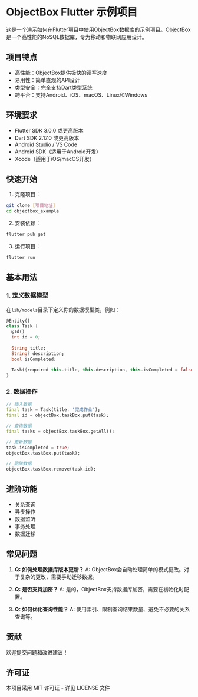 # ObjectBox Flutter 示例项目

这是一个演示如何在Flutter项目中使用ObjectBox数据库的示例项目。ObjectBox是一个高性能的NoSQL数据库，专为移动和物联网应用设计。

## 项目特点

- 高性能：ObjectBox提供极快的读写速度
- 易用性：简单直观的API设计
- 类型安全：完全支持Dart类型系统
- 跨平台：支持Android、iOS、macOS、Linux和Windows

## 环境要求

- Flutter SDK 3.0.0 或更高版本
- Dart SDK 2.17.0 或更高版本
- Android Studio / VS Code
- Android SDK（适用于Android开发）
- Xcode（适用于iOS/macOS开发）

## 快速开始

1. 克隆项目：
```bash
git clone [项目地址]
cd objectbox_example
```

2. 安装依赖：
```bash
flutter pub get
```

3. 运行项目：
```bash
flutter run
```

## 基本用法

### 1. 定义数据模型

在`lib/models`目录下定义你的数据模型类，例如：

```dart
@Entity()
class Task {
  @Id()
  int id = 0;
  
  String title;
  String? description;
  bool isCompleted;
  
  Task({required this.title, this.description, this.isCompleted = false});
}
```

### 2. 数据操作

```dart
// 插入数据
final task = Task(title: '完成作业');
final id = objectBox.taskBox.put(task);

// 查询数据
final tasks = objectBox.taskBox.getAll();

// 更新数据
task.isCompleted = true;
objectBox.taskBox.put(task);

// 删除数据
objectBox.taskBox.remove(task.id);
```

## 进阶功能

- 关系查询
- 异步操作
- 数据监听
- 事务处理
- 数据迁移

## 常见问题

1. **Q: 如何处理数据库版本更新？**
   A: ObjectBox会自动处理简单的模式更改。对于复杂的更改，需要手动迁移数据。

2. **Q: 是否支持加密？**
   A: 是的，ObjectBox支持数据库加密，需要在初始化时配置。

3. **Q: 如何优化查询性能？**
   A: 使用索引、限制查询结果数量、避免不必要的关系查询等。

## 贡献

欢迎提交问题和改进建议！

## 许可证

本项目采用 MIT 许可证 - 详见 LICENSE 文件
